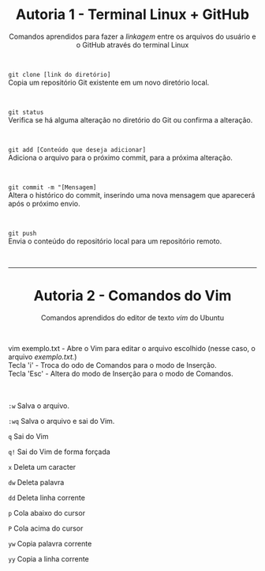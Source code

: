 <div align="center">
  <h1> Autoria 1 - Terminal Linux + GitHub </h1>
  <p> Comandos aprendidos para fazer a <i>linkagem</i> entre os arquivos do usuário e o GitHub através do terminal Linux </p>
</div>
<br>

``
git clone [link do diretório]
``
<br>
Copia um repositório Git existente em um novo diretório local.

<br>

``
git status
``
<br>
Verifica se há alguma alteração no diretório do Git ou confirma a alteração.

<br>

``
git add [Conteúdo que deseja adicionar]
``
<br>
Adiciona o arquivo para o próximo commit, para a próxima alteração.

<br>

``
git commit -m "[Mensagem]
``
<br>
Altera o histórico do commit, inserindo uma nova mensagem que aparecerá após o próximo envio.

<br>

``
git push
``
<br>
Envia o conteúdo do repositório local para um repositório remoto.

<br>
<hr>
<div align="center">
  <h1> Autoria 2 - Comandos do Vim </h1>
  <p> Comandos aprendidos do editor de texto <i>vim</i> do Ubuntu </p>
</div>
<br>

vim exemplo.txt - Abre o Vim para editar o arquivo escolhido (nesse caso, o arquivo <i>exemplo.txt.</i>)<br>
Tecla 'i' - Troca do odo de Comandos para o modo de Inserção.<br>
Tecla 'Esc' - Altera do modo de Inserção para o modo de Comandos.<br>
<br><br>

`:w`
Salva o arquivo.<br>

`:wq`
Salva o arquivo e sai do Vim.<br>

`q`
Sai do Vim<br>

`q!`
Sai do Vim de forma forçada<br>

`x`
Deleta um caracter<br>

`dw`
Deleta palavra<br>

`dd`
Deleta linha corrente<br>

`p`
Cola abaixo do cursor<br>

`P`
Cola acima do cursor<br>

`yw`
Copia palavra corrente<br>

`yy`
Copia a linha corrente<br>
